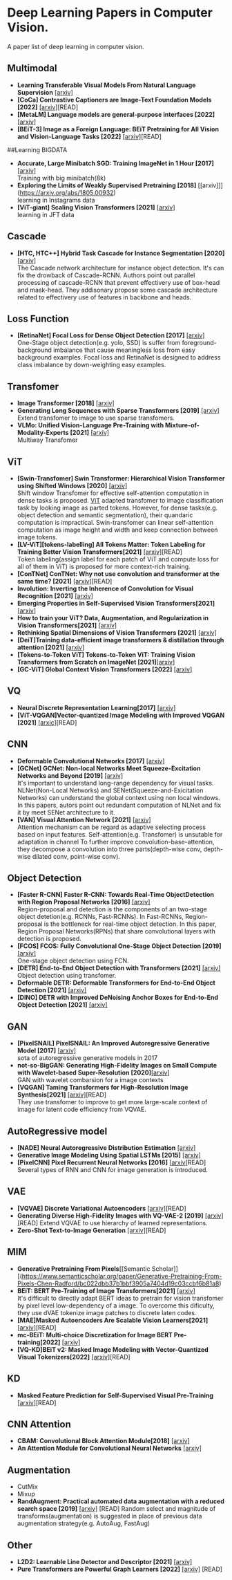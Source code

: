 # Deep Learning Papers in Computer Vision.
A paper list of deep learning in computer vision.

## Multimodal
- **Learning Transferable Visual Models From Natural Language Supervision** [[arxiv]](https://arxiv.org/abs/2103.00020)
- **[CoCa] Contrastive Captioners are Image-Text Foundation Models [2022]** [[arxiv]](https://arxiv.org/abs/2205.01917)[READ]
- **[MetaLM] Language models are general-purpose interfaces [2022]** [[arxiv]](https://arxiv.org/abs/2206.06336)
- **[BEiT-3] Image as a Foreign Language: BEiT Pretraining for All Vision and Vision-Language Tasks [2022]** [[arxiv]](https://arxiv.org/abs/2208.10442v1)[READ]<br>

##Learning BIGDATA
- **Accurate, Large Minibatch SGD: Training ImageNet in 1 Hour [2017]** [[arxiv]](https://arxiv.org/abs/1706.02677)<br>
Training with big minibatch(8k)
- **Exploring the Limits of Weakly Supervised Pretraining [2018]** [[arxiv]]](https://arxiv.org/abs/1805.00932)<br>
learning in Instagrams data
- **[ViT-giant] Scaling Vision Transformers [2021]** [[arxiv]](https://arxiv.org/abs/2106.04560)<br>
learning in JFT data


## Cascade
- **[HTC, HTC++] Hybrid Task Cascade for Instance Segmentation [2020]** [[arxiv]](https://arxiv.org/abs/1901.07518)<br>
The Cascade network architecture for instance object detection. It's can fix the drowback of Cascade-RCNN. 
Authors point out parallel processing of cascade-RCNN that prevent effectivery use of box-head and mask-head. They addisonary propose some cascade architecture related to effectivery use of features in backbone and heads.<br>  

## Loss Function
- **[RetinaNet] Focal Loss for Dense Object Detection [2017]** [[arxiv]](https://arxiv.org/abs/1708.02002)<br>
One-Stage object detection(e.g. yolo, SSD) is suffer from foreground-background imbalance that cause meaningless loss from  easy background examples. Focal loss and RetinaNet is designed to address class imbalance by down-weighting easy examples.<br>  

## Transfomer
- **Image Transformer [2018]** [[arxiv]](https://arxiv.org/abs/1802.05751)<br>
- **Generating Long Sequences with Sparse Transformers [2019]** [[arxiv]](https://arxiv.org/abs/1904.10509)<br>
Extend transfomer to image to use sparse transfomers.
- **VLMo: Unified Vision-Language Pre-Training with Mixture-of-Modality-Experts [2021]** [[arxiv]](https://arxiv.org/abs/2111.02358)<br>
Multiway Transfomer

## ViT
- **[Swin-Transfomer] Swin Transformer: Hierarchical Vision Transformer using Shifted Windows [2020]** [[arxiv]](https://arxiv.org/abs/2103.14030)<br>
Shift window Transfomer for effective self-attention computation in dense tasks is proposed. [ViT](https://arxiv.org/abs/2010.11929) adapted transfomer to image classification task by looking image as parted tokens. However, for dense tasks(e.g. object detection and semantic segmentation), their quandaric computation is impractical. Swin-transfomer can linear self-attention computation as image height and width and keep connection between image tokens.<br> 
- **[LV-ViT][tokens-labelling] All Tokens Matter: Token Labeling for Training Better Vision Transformers[2021]** [[arxiv]](https://arxiv.org/abs/2104.10858)[READ]<br>
Token labeling(assign label for each patch of ViT and compute loss for all of them in ViT) is proposed for more context-rich training. 
- **[ConTNet] ConTNet: Why not use convolution and transformer at the same time? [2021]** [[arxiv]](https://arxiv.org/abs/2104.13497)[READ]<br>
- **Involution: Inverting the Inherence of Convolution for Visual Recognition [2021]** [[arxiv]](https://arxiv.org/abs/2103.06255)<br>
- **Emerging Properties in Self-Supervised Vision Transformers[2021]** [[arxiv]](https://arxiv.org/abs/2104.14294)<br>
- **How to train your ViT? Data, Augmentation, and Regularization in Vision Transformers[2021]** [[arxiv]](https://arxiv.org/abs/2106.10270)<br>
- **Rethinking Spatial Dimensions of Vision Transformers [2021]** [[arxiv]](https://arxiv.org/abs/2103.16302)<br>
- **[DeiT]Training data-efficient image transformers & distillation through attention [2021]** [[arxiv]](https://arxiv.org/abs/2103.16302)<br>
- **[Tokens-to-Token ViT] Tokens-to-Token ViT: Training Vision Transformers from Scratch on ImageNet [2021]**[[arxiv]](https://arxiv.org/abs/2101.11986v1)
- **[GC-ViT] Global Context Vision Transformers [2022]** [[arxiv]](https://arxiv.org/abs/2206.09959v1)

## VQ
- **Neural Discrete Representation Learning[2017]** [[arxiv]](https://arxiv.org/abs/1711.00937)<br>
- **[ViT-VQGAN]Vector-quantized Image Modeling with Improved VQGAN [2021]** [[arxic]](https://arxiv.org/abs/2110.04627)[READ]<br>

## CNN
- **Deformable Convolutional Networks [2017]** [[arxiv]](https://arxiv.org/abs/1703.06211)<br>  
- **[GCNet] GCNet: Non-local Networks Meet Squeeze-Excitation Networks and Beyond [2019]** [[arxiv]](https://arxiv.org/abs/1904.11492)<br>
It's important to understand long-range dependency for visual tasks. NLNet(Non-Local Networks) and SENet(Squeeze-and-Exicitation Networks) can understand the global context using non local windows. In this papers, autors point out redundant computation of NLNet and fix it by meet SENet architecture to it.<br>  
- **[VAN] Visual Attention Network [2021]** [[arxiv]](https://arxiv.org/abs/2202.09741)<br>
Attention mechanism can be regard as adaptive selecting process based on input features. Self-attention(e.g. Transfomer) is unsutable for adaptation in channel To further improve convolution-base-attention, they decompose a convolution into three parts(depth-wise conv, depth-wise dilated conv, point-wise conv).<br>   

## Object Detection
- **[Faster R-CNN] Faster R-CNN: Towards Real-Time ObjectDetection with Region Proposal Networks [2016]** [[arxiv]](https://arxiv.org/abs/1506.01497)<br>
Region-proposal and detection is the components of an two-stage object detetion(e.g. RCNNs, Fast-RCNNs). In Fast-RCNNs, Region-proposal is the bottleneck for real-time object detection. In this paper, Region Proposal Networks(RPNs) that share convolutional layers with detection is proposed.<br>  
- **[FCOS] FCOS: Fully Convolutional One-Stage Object Detection [2019]** [[arxiv]](https://arxiv.org/abs/1904.01355)<br>
One-stage object detection using FCN.
- **[DETR] End-to-End Object Detection with Transformers [2021]** [[arxiv]](https://arxiv.org/abs/2005.12872)<br>
Object detection using transfomer.
- **Deformable DETR: Deformable Transformers for End-to-End Object Detection [2021]** [[arxiv]](https://arxiv.org/abs/2010.04159)<br>
- **[DINO] DETR with Improved DeNoising Anchor Boxes for End-to-End Object Detection [2021]** [[arxiv]](https://arxiv.org/abs/2203.03605v2)<br>

## GAN
- **[PixelSNAIL] PixelSNAIL: An Improved Autoregressive Generative Model [2017]** [[arxiv]](https://arxiv.org/abs/1712.09763)<br>
sota of autoregressive generative models in 2017
- **not-so-BigGAN: Generating High-Fidelity Images on Small Compute with Wavelet-based Super-Resolution [2020]**[[arxiv]](https://arxiv.org/abs/2009.04433)<br>
GAN with wavelet combarsion for a image contexts
- **[VQGAN] Taming Transformers for High-Resolution Image Synthesis[2021]** [[arxiv]](https://arxiv.org/abs/2012.09841v1)[READ]<br>
They use transfomer to improve to get more large-scale context of image for latent code efficiency from VQVAE.

## AutoRegressive model
- **[NADE] Neural Autoregressive Distribution Estimation** [[arxiv]](https://arxiv.org/abs/1605.02226)
- **Generative Image Modeling Using Spatial LSTMs [2015]** [[arxiv]](https://arxiv.org/abs/1506.03478)<br>
- **[PixelCNN] Pixel Recurrent Neural Networks [2016]** [[arxiv](https://arxiv.org/abs/1601.06759)[READ]<br>
Several types of RNN and CNN for image generation is introduced.
## VAE
- **[VQVAE] Discrete Variational Autoencoders** [[arxiv]](https://arxiv.org/abs/1609.02200)[READ]
- **Generating Diverse High-Fidelity Images with VQ-VAE-2 [2019]** [[arxiv]](https://arxiv.org/abs/1906.00446)<br>[READ]
Extend VQVAE to use hierarchy of learned representations. 
- **Zero-Shot Text-to-Image Generation** [[arxiv]](https://arxiv.org/abs/2102.12092)[READ]

## MIM
- **Generative Pretraining From Pixels**[[Semantic Scholar]][(https://www.semanticscholar.org/paper/Generative-Pretraining-From-Pixels-Chen-Radford/bc022dbb37b1bbf3905a7404d19c03ccbf6b81a8)
- **BEiT: BERT Pre-Training of Image Transformers[2021]** [[arxiv]](https://arxiv.org/abs/2106.08254)<br>
It's difficult to directly adapt BERT ideas to pretrain for vision transfomer by pixel level low-dependency of a image. To overcome this dificulty, they use dVAE tokenize image patches to discrete laten codes. 
- **[MAE]Masked Autoencoders Are Scalable Vision Learners[2021]** [[arxiv]](https://arxiv.org/abs/2111.06377)[READ]
- **mc-BEiT: Multi-choice Discretization for Image BERT Pre-training[2022]** [[arxiv]](https://arxiv.org/abs/2203.15371) 
- **[VQ-KD]BEiT v2: Masked Image Modeling with Vector-Quantized Visual Tokenizers[2022]** [[arxiv]](https://arxiv.org/abs/2208.06366)[READ]

## KD
- **Masked Feature Prediction for Self-Supervised Visual Pre-Training** [[arxiv]](https://arxiv.org/abs/2112.09133)[READ]

## CNN Attention 
- **CBAM: Convolutional Block Attention Module[2018]** [[arxiv]](https://arxiv.org/abs/1807.06521)
- **An Attention Module for Convolutional Neural Networks** [[arxiv]](https://arxiv.org/abs/2108.08205)<br>

## Augmentation
- CutMix
- Mixup
- **RandAugment: Practical automated data augmentation with a reduced search space [2019]** [[arxiv]](https://arxiv.org/abs/1909.13719) [READ]
Random select and magnitude of transforms(augmentation) is suggested in place of previous data augmentation strategy(e.g. AutoAug, FastAug)

## Other
- **L2D2: Learnable Line Detector and Descriptor [2021]** [[arxiv]](https://www.researchgate.net/publication/355340221_L2D2_Learnable_Line_Detector_and_Descriptor)
- **Pure Transformers are Powerful Graph Learners [2022]** [[arxiv]](https://arxiv.org/abs/2207.02505) [READ]
